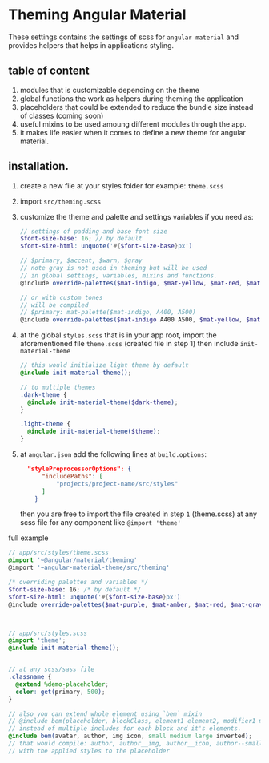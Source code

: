# Theming Angular Material

These settings contains the settings of scss for `angular material` and provides
helpers that helps in applications styling.

## table of content
1. modules that is customizable depending on the theme
2. global functions the work as helpers during theming the application
3. placeholders that could be extended to reduce the bundle size instead of classes (coming soon)
4. useful mixins to be used amoung different modules through the app.
5. it makes life easier when it comes to define a new theme for angular material.




## installation.

1. create a new file at your styles folder for example: `theme.scss`
2. import `src/theming.scss`
3. customize the theme and palette and settings variables if you need as:
    ```scss
    // settings of padding and base font size
    $font-size-base: 16; // by default
    $font-size-html: unquote('#{$font-size-base}px')

    // $primary, $accent, $warn, $gray
    // note gray is not used in theming but will be used
    // in global settings, variables, mixins and functions.
    @include override-palettes($mat-indigo, $mat-yellow, $mat-red, $mat-gray)

    // or with custom tones
    // will be compiled
    // $primary: mat-palette($mat-indigo, A400, A500)
    @include override-palettes($mat-indigo A400 A500, $mat-yellow, $mat-red, $mat-gray)
    ```

4. at the global `styles.scss` that is in your app root, import the aforementioned file `theme.scss`
   (created file in step 1) then include `init-material-theme`

   ```scss
   // this would initialize light theme by default
   @include init-material-theme();

   // to multiple themes
   .dark-theme {
     @include init-material-theme($dark-theme);
   }

   .light-theme {
     @include init-material-theme($theme);
   }
   ```

5. at `angular.json` add the following lines at `build.options`:
    ```json
      "stylePreprocessorOptions": {
          "includePaths": [
              "projects/project-name/src/styles"
          ]
        }
    ```

    then you are free to import the file created in step `1` (theme.scss)
    at any scss file for any component like `@import 'theme'`



full example

```scss
// app/src/styles/theme.scss
@import '~@angular/material/theming'
@import '~angular-material-theme/src/theming'

/* overriding palettes and variables */
$font-size-base: 16; /* by default */
$font-size-html: unquote('#{$font-size-base}px')
@include override-palettes($mat-purple, $mat-amber, $mat-red, $mat-gray);



// app/src/styles.scss
@import 'theme';
@include init-material-theme();


// at any scss/sass file
.classname {
  @extend %demo-placeholder;
  color: get(primary, 500);
}

// also you can extend whole element using `bem` mixin
// @include bem(placeholder, blockClass, element1 element2, modifier1 modifier2)
// instead of multiple includes for each block and it's elements.
@include bem(avatar, author, img icon, small medium large inverted);
// that would compile: author, author__img, author__icon, author--small, author--medium, ... etc
// with the applied styles to the placeholder
```
